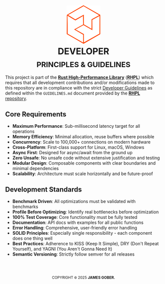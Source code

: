 <h1 align="center">
    <img width="108xpx" src="../media/proc-rs-orange.svg" alt="High-Performance Process EcoSystem for Rust">
    <br>
    <b>DEVELOPER</b>
    <br>
    <sub>PRINCIPLES &amp; GUIDELINES</sub>
</h1>
<p>
    This project is part of the <a href="https://github.com/jamesgober/Rust-High-Performance-Library"><strong>Rust High-Performance Library</strong></a> (<strong><abbr title="Rust Performance Library">RHPL</abbr></strong>) which requires that all development contributions and/or modifications made to this repository are in compliance with the strict <a href="https://github.com/jamesgober/Rust-High-Performance-Library/blob/773fe5fdd597d0b9d35c36498a0adc09abdf4e38/GUIDELINES.md">Developer Guidelines</a> as defined within the <code>GUIDELINES.md</code> document provided by the <a href="https://github.com/jamesgober/Rust-High-Performance-Library"><strong>RHPL</strong> repository</a>.
</p>


## Core Requirements
- **Maximum Performance**: Sub-millisecond latency target for all operations
- **Memory Efficiency**: Minimal allocation, reuse buffers where possible
- **Concurrency**: Scale to 100,000+ connections on modern hardware
- **Cross-Platform**: First-class support for Linux, macOS, Windows
- **Async First**: Designed for async/await from the ground up
- **Zero Unsafe**: No unsafe code without extensive justification and testing
- **Modular Design**: Composable components with clear boundaries and minimal dependencies
- **Scalability**: Architecture must scale horizontally and be future-proof

## Development Standards
- **Benchmark Driven**: All optimizations must be validated with benchmarks
- **Profile Before Optimizing**: Identify real bottlenecks before optimization
- **100% Test Coverage**: Core functionality must be fully tested
- **Documentation**: API docs with examples for all public functions
- **Error Handling**: Comprehensive, user-friendly error handling
- **SOLID Principles**: Especially single responsibility - each component does one thing well
- **Best Practices**: Adherence to KISS (Keep It Simple), DRY (Don't Repeat Yourself), and YAGNI (You Aren't Gonna Need It)
- **Semantic Versioning**: Strictly follow semver for all releases





<!--
:: COPYRIGHT
============================================================================ -->
<div align="center">
  <br>
  <h2></h2>
  <sup>COPYRIGHT <small>&copy;</small> 2025 <strong>JAMES GOBER.</strong></sup>
</div>